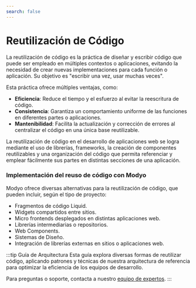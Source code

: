 ```yaml
---
search: false
---
```


# Reutilización de Código

La reutilización de código es la práctica de diseñar y escribir código que puede ser empleado en múltiples contextos o aplicaciones, evitando la necesidad de crear nuevas implementaciones para cada función o aplicación. Su objetivo es "escribir una vez, usar muchas veces".

Esta práctica ofrece múltiples ventajas, como:

- **Eficiencia**: Reduce el tiempo y el esfuerzo al evitar la reescritura de código.
- **Consistencia**: Garantiza un comportamiento uniforme de las funciones en diferentes partes o aplicaciones.
- **Mantenibilidad**: Facilita la actualización y corrección de errores al centralizar el código en una única base reutilizable.

La reutilización de código en el desarrollo de aplicaciones web se logra mediante el uso de librerías, frameworks, la creación de componentes reutilizables y una organización del código que permita referenciar y emplear fácilmente sus partes en distintas secciones de una aplicación.


### Implementación del reuso de código con Modyo

Modyo ofrece diversas alternativas para la reutilización de código, que pueden incluir, según el tipo de proyecto:

- Fragmentos de código Liquid.
- Widgets compartidos entre sitios.
- Micro frontends desplegados en distintas aplicaciones web.
- Librerías intermediarias o repositorios.
- Web Components.
- Sistemas de Diseño.
- Integración de librerías externas en sitios o aplicaciones web.

:::tip Guía de Arquitectura
Esta guía explora diversas formas de reutilizar código, aplicando patrones y técnicas de nuestra arquitectura de referencia para optimizar la eficiencia de los equipos de desarrollo.

Para preguntas o soporte, contacta a nuestro [equipo de expertos](https://support.modyo.com/).
:::